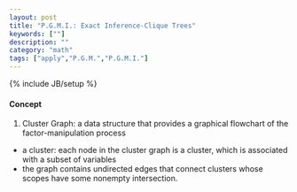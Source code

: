 ```yaml
---
layout: post
title: "P.G.M.I.: Exact Inference-Clique Trees"
keywords: [""] 
description: ""
category: "math"
tags: ["apply","P.G.M.","P.G.M.I."]
---
```

{% include JB/setup %}

#### Concept
1. Cluster Graph: a data structure that provides a graphical flowchart of the
   factor-manipulation process
- a cluster: each node in the cluster graph is a cluster, which is associated
  with a subset of variables
- the graph contains undirected edges that connect clusters whose scopes have
  some nonempty intersection.
